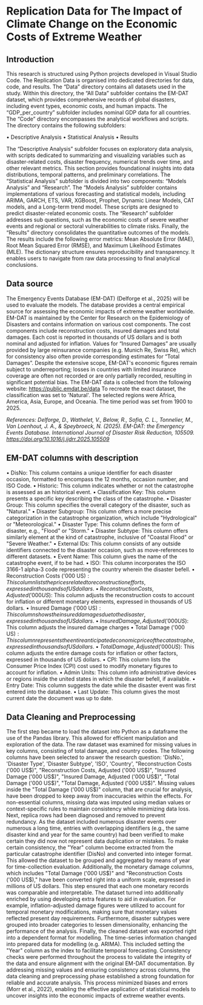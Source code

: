# Replication Data for The Impact of Climate Change on the Economic Costs of Extreme Weather #

## Introduction ##
This research is structured using Python projects developed in Visual Studio Code. The Replication Data is organised into dedicated directories for data, code, and results. The “Data” directory contains all datasets used in the study. Within this directory, the “All Data” subfolder contains the EM-DAT dataset, which provides comprehensive records of global disasters, including event types, economic costs, and human impacts. The “GDP_per_country” subfolder includes nominal GDP data for all countries.
The “Code” directory encompasses the analytical workflows and scripts. The directory contains the following subfolders:

•	Descriptive Analysis
•	Statistical Analysis
•	Results

The “Descriptive Analysis” subfolder focuses on exploratory data analysis, with scripts dedicated to summarizing and visualizing variables such as disaster-related costs, disaster frequency, numerical trends over time, and other relevant metrics. This section provides foundational insights into data distributions, temporal patterns, and preliminary correlations.
The “Statistical Analysis” subfolder is divided into two components: “Models Analysis” and “Research”. The “Models Analysis” subfolder contains implementations of various forecasting and statistical models, including ARIMA, GARCH, ETS, VAR, XGBoost, Prophet, Dynamic Linear Models, CAT models, and a Long-term trend model. These scripts are designed to predict disaster-related economic costs. 
The “Research” subfolder addresses sub questions, such as the economic costs of severe weather events and regional or sectoral vulnerabilities to climate risks.
Finally, the “Results” directory consolidates the quantitative outcomes of the models. The results include the following error metrics: Mean Absolute Error (MAE), Root Mean Squared Error (RMSE), and Maximum Likelihood Estimates (MLE). The dictionary structure ensures reproducibility and transparency. It enables users to navigate from raw data processing to final analytical conclusions.



## Data source ##
The Emergency Events Database (EM-DAT) (Delforge et al., 2025) will be used to evaluate the models. The database provides a central empirical source for assessing the economic impacts of extreme weather worldwide. EM-DAT is maintained by the Center for Research on the Epidemiology of Disasters and contains information on various cost components. The cost components include reconstruction costs, insured damages and total damages. Each cost is reported in thousands of US dollars and is both nominal and adjusted for inflation. Values for “Insured Damages” are usually provided by large reinsurance companies (e.g. Munich Re, Swiss Re), which for consistency also often provide corresponding estimates for “Total Damages”. Despite the extensive scope, EM-DAT's economic figures remain subject to underreporting; losses in countries with limited insurance coverage are often not recorded or are only partially recorded, resulting in significant potential bias.
The EM-DAT data is collected from the following website: 
https://public.emdat.be/data
To recreate the exact dataset, the classification was set to 'Natural'. The selected regions were Africa, America, Asia, Europe, and Oceania. The time period was set from 1900 to 2025.

*References:*
*Delforge, D., Wathelet, V., Below, R., Sofia, C. L., Tonnelier, M., Van Loenhout, J. A., & Speybroeck, N. (2025). EM-DAT: the Emergency Events Database. International Journal of Disaster Risk Reduction, 105509. https://doi.org/10.1016/j.ijdrr.2025.105509*






## EM-DAT columns with description ##
•	DisNo: This column contains a unique identifier for each disaster occasion, formatted to encompass the 12 months, occasion number, and ISO Code.
•	Historic: This column indicates whether or not the catastrophe is assessed as an historical event.
•	Classification Key: This column presents a specific key describing the class of the catastrophe.
•	Disaster Group: This column specifies the overall category of the disaster, such as "Natural."
•	Disaster Subgroup: This column offers a more precise categorization in the catastrophe organization, which include "Hydrological" or "Meteorological."
•	Disaster Type: This column defines the form of disaster, e.g., "Flood" or "Storm."
•	Disaster Subtype: This column offers similarly element at the kind of catastrophe, inclusive of "Coastal Flood" or "Severe Weather."
•	External IDs: This column consists of any outside identifiers connected to the disaster occasion, such as move-references to different datasets.
•	Event Name: This column gives the name of the catastrophe event, if to be had.
•	ISO: This column incorporates the ISO 3166-1 alpha-3 code representing the country wherein the disaster befell.
•	Reconstruction Costs ('000 US$): This column lists the prices related to reconstruction efforts, expressed in thousands of US dollars.
•	Reconstruction Costs, Adjusted ('000 US$): This column adjusts the reconstruction costs to account for inflation or different monetary elements, expressed in thousands of US dollars.
•	Insured Damage ('000 US$): This column shows the insured damages due to the disaster, expressed in thousands of US dollars.
•	Insured Damage, Adjusted ('000 US$): This column adjusts the insured damage charges
•	Total Damage ('000 US$): This column represents the entire anticipated economic price of the catastrophe, expressed in thousands of US dollars.
•	Total Damage, Adjusted ('000 US$): This column adjusts the entire damage costs for inflation or other factors, expressed in thousands of US dollars.
•	CPI: This column lists the Consumer Price Index (CPI) cost used to modify monetary figures to account for inflation.
•	Admin Units: This column info administrative devices or regions inside the united states in which the disaster befell, if available.
•	Entry Date: This column suggests the date while the disaster event was first entered into the database.
•	Last Update: This column gives the most current date the document was up to date.

## Data Cleaning and Preprocessing ##
The first step became to load the dataset into Python as a dataframe the use of the Pandas library. This allowed for efficient manipulation and exploration of the data. The raw dataset was examined for missing values in key columns, consisting of total damage, and country codes. The following columns have been selected to answer the research question: 'DisNo.', 'Disaster Type', 'Disaster Subtype', 'ISO', 'Country', "Reconstruction Costs ('000 US$)",  "Reconstruction Costs, Adjusted ('000 US$)", "Insured Damage ('000 US$)", "Insured Damage, Adjusted ('000 US$)", "Total Damage ('000 US$)", "Total Damage, Adjusted ('000 US$)".
Missing values inside the "Total Damage ('000 US$)" column, that are crucial for analysis, have been dropped to keep away from inaccuracies within the effects. For non-essential columns, missing data was imputed using median values or context-specific rules to maintain consistency while minimizing data loss.
Next, replica rows had been diagnosed and removed to prevent redundancy. As the dataset included numerous disaster events over numerous a long time, entries with overlapping identifiers (e.g., the same disaster kind and year for the same country) had been verified to make certain they did now not represent data duplication or mistakes. 
To make certain consistency, the "Year" column become extracted from the particular catastrophe identifier (DisNo) and converted into integer format. This allowed the dataset to be grouped and aggregated by means of year for time-collection evaluation. Additionally, the monetary damage columns, which includes "Total Damage ('000 US$)" and "Reconstruction Costs ('000 US$)," have been converted right into a uniform scale, expressed in millions of US dollars. This step ensured that each one monetary records was comparable and interpretable.
The dataset turned into additionally enriched by using developing extra features to aid in evaluation. For example, inflation-adjusted damage figures were utilized to account for temporal monetary modifications, making sure that monetary values reflected present day requirements. Furthermore, disaster subtypes were grouped into broader categories to lessen dimensionality, enhancing the performance of the analysis.
Finally, the cleaned dataset was exported right into a dependent format for modelling. The time-series information changed into prepared data for modelling (e.g. ARIMA). This included setting the "Year" column as the index to facilitate temporal forecasting. Consistency checks were performed throughout the process to validate the integrity of the data and ensure alignment with the original EM-DAT documentation. By addressing missing values and ensuring consistency across columns, the data cleaning and preprocessing phase established a strong foundation for reliable and accurate analysis. This process minimized biases and errors (Morr et al., 2022), enabling the effective application of statistical models to uncover insights into the economic impacts of extreme weather events.
